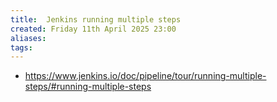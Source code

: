 ```yaml
---
title:  Jenkins running multiple steps
created: Friday 11th April 2025 23:00
aliases: 
tags: 
---
```

- https://www.jenkins.io/doc/pipeline/tour/running-multiple-steps/#running-multiple-steps

